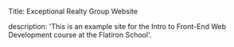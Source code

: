 Title: Exceptional Realty Group Website

description: 'This is an example site for the Intro to Front-End Web Development course at the Flatiron School'.
